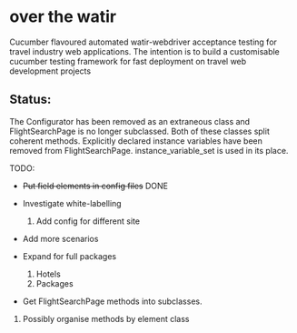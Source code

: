 over the watir
==============

Cucumber flavoured automated watir-webdriver acceptance testing for travel industry web applications. 
The intention is to build a customisable cucumber testing framework for fast deployment on travel web development projects

Status:
-------
The Configurator has been removed as an extraneous class and FlightSearchPage is no longer subclassed. Both of these classes split coherent methods.
Explicitly declared instance variables have been removed from FlightSearchPage. instance_variable_set is used in its place.

TODO:
 
* ~~Put field elements in config files~~ DONE


* Investigate white-labelling
  1. Add config for different site


* Add more scenarios


* Expand for full packages
  1. Hotels
  1. Packages


* Get FlightSearchPage methods into subclasses.
1. Possibly organise methods by element class